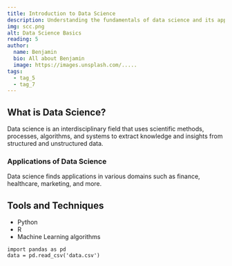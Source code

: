 ```yaml
---
title: Introduction to Data Science
description: Understanding the fundamentals of data science and its applications
img: scc.png
alt: Data Science Basics
reading: 5
author:
  name: Benjamin
  bio: All about Benjamin
  image: https://images.unsplash.com/.....
tags: 
  - tag_5
  - tag_7
---
```


## What is Data Science?

Data science is an interdisciplinary field that uses scientific methods, processes, algorithms, and systems to extract knowledge and insights from structured and unstructured data.

### Applications of Data Science

Data science finds applications in various domains such as finance, healthcare, marketing, and more.

## Tools and Techniques

- Python
- R
- Machine Learning algorithms

```python[data-science-basics.md]
import pandas as pd
data = pd.read_csv('data.csv')
```

<info-box>
  <template #info-box>
    Dive deeper into data science with hands-on projects and tutorials.
  </template>
</info-box>
